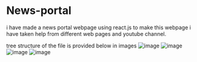 # News-portal
i have made a news portal webpage using react.js
to make this webpage i have taken help from different web pages and youtube channel.

tree structure of the file is provided below in images
![image](https://github.com/SP-Upreti/News-portal/assets/104575473/b5da06d1-8a4f-4d81-80c2-229e2d58f282)
![image](https://github.com/SP-Upreti/News-portal/assets/104575473/29ec7137-198d-4316-b9bd-467012ae6786)
![image](https://github.com/SP-Upreti/News-portal/assets/104575473/58631f19-ac84-410c-8c8e-8f593a8d1d58)
![image](https://github.com/SP-Upreti/News-portal/assets/104575473/adf867a1-be91-4e3d-9979-f6b53aa460be)
